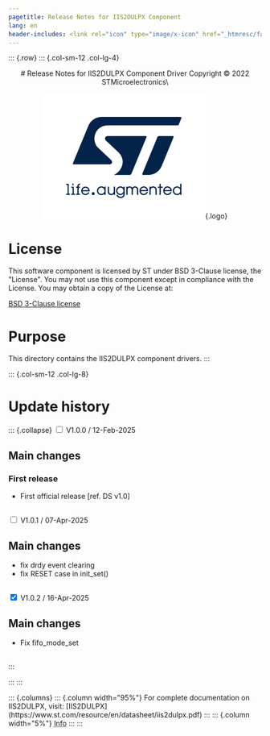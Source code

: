 ```yaml
---
pagetitle: Release Notes for IIS2DULPX Component
lang: en
header-includes: <link rel="icon" type="image/x-icon" href="_htmresc/favicon.png" />
---
```


::: {.row}
::: {.col-sm-12 .col-lg-4}

<center>
# Release Notes for IIS2DULPX Component Driver
Copyright &copy; 2022 STMicroelectronics\

[![ST logo](_htmresc/st_logo_2020.png)](https://www.st.com){.logo}
</center>

# License

This software component is licensed by ST under BSD 3-Clause license, the "License".
You may not use this component except in compliance with the License. You may obtain a copy of the License at:

[BSD 3-Clause license](https://opensource.org/licenses/BSD-3-Clause)

# Purpose

This directory contains the IIS2DULPX component drivers.
:::

::: {.col-sm-12 .col-lg-8}
# Update history

::: {.collapse}
<input type="checkbox" id="collapse-section1" aria-hidden="true">
<label for="collapse-section1" aria-hidden="true">V1.0.0 / 12-Feb-2025</label>
<div>

## Main changes

### First release

- First official release [ref. DS v1.0]

##

</div>

<input type="checkbox" id="collapse-section2" aria-hidden="true">
<label for="collapse-section2" aria-hidden="true">V1.0.1 / 07-Apr-2025</label>
<div>

## Main changes

- fix drdy event clearing
- fix RESET case in init_set()

##

</div>

<input type="checkbox" id="collapse-section3" checked aria-hidden="true">
<label for="collapse-section3" aria-hidden="true">V1.0.2 / 16-Apr-2025</label>
<div>

## Main changes

- Fix fifo_mode_set

##

</div>
:::



:::
:::

<footer class="sticky">
::: {.columns}
::: {.column width="95%"}
For complete documentation on IIS2DULPX,
visit:
[IIS2DULPX](https://www.st.com/resource/en/datasheet/iis2dulpx.pdf)
:::
::: {.column width="5%"}
<abbr title="Based on template cx566953 version 2.0">Info</abbr>
:::
:::
</footer>
